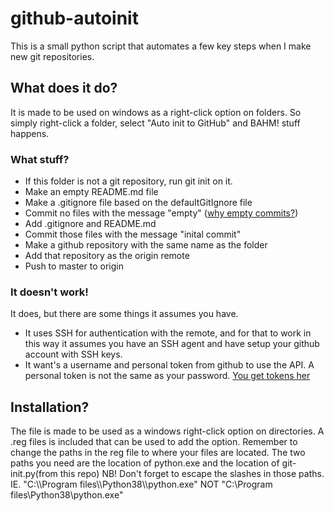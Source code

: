 # github-autoinit
This is a small python script that automates a few key steps when I make new git repositories. 

## What does it do?
It is made to be used on windows as a right-click option on folders. So simply right-click a folder, select "Auto init to GitHub" and BAHM! stuff happens.

### What stuff?
* If this folder is not a git repository, run git init on it. 
* Make an empty README.md file
* Make a .gitignore file based on the defaultGitIgnore file
* Commit no files with the message "empty" ([why empty commits?](https://gist.github.com/kjellskogsrud/d824c38f76e38010156d0bc80dbd3c62))
* Add .gitignore and README.md
* Commit those files with the message "inital commit" 
* Make a github repository with the same name as the folder
* Add that repository as the origin remote
* Push to master to origin 

### It doesn't work!
It does, but there are some things it assumes you have.
* It uses SSH for authentication with the remote, and for that to work in this way it assumes you have an SSH agent and have setup your github account with SSH keys.
* It want's a username and personal token from github to use the API. A personal token is not the same as your password. [You get tokens her](https://github.com/settings/tokens)

## Installation?
The file is made to be used as a windows right-click option on directories. A .reg files is included that can be used to add the option.
Remember to change the paths in the reg file to where your files are located. The two paths you need are the location of python.exe and the location of git-init.py(from this repo)
NB! Don't forget to escape the slashes in those paths. IE. "C:\\\Program files\\\Python38\\\python.exe" NOT "C:\Program files\Python38\python.exe"